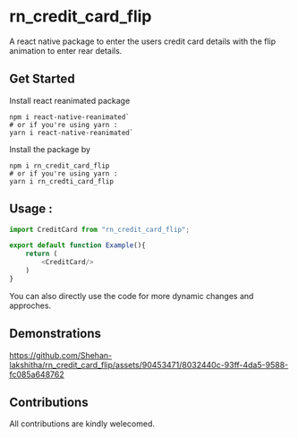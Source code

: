 # rn_credit_card_flip

A react native package to enter the users credit card details with the flip animation  to enter rear details.

## Get Started
Install react reanimated package </br>
```shell
npm i react-native-reanimated`
# or if you're using yarn :
yarn i react-native-reanimated`
```

Install the package by </br>
```shell
npm i rn_credit_card_flip
# or if you're using yarn : 
yarn i rn_credti_card_flip

```

## Usage : 
```js
import CreditCard from "rn_credit_card_flip";

export default function Example(){
    return (
        <CreditCard/>
    )
}
```

You can also directly use the code for more dynamic changes and approches.


## Demonstrations 

https://github.com/Shehan-lakshitha/rn_credit_card_flip/assets/90453471/8032440c-93ff-4da5-9588-fc085a648762


## Contributions
All contributions are kindly welecomed. 





